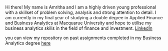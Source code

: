 Hi there! My name is Amritha and I am a highly driven young professional with a skillset of problem solving, analysis and strong attention to detail. 
I am currently in my final year of studying a double degree in Applied Finance and Business Analytics at Macquarue University and hope to utilise my business analytics skills in the field of finance and investment. 
[LinkedIn](https://www.linkedin.com/in/amrithajeyarathan/)

you can view my repository on past assignments completed in my Business Analytics degree [here](https://github.com/amrithajeya/Business-Analytics-Assignments) 



<!---
amrithajeya/amrithajeya is a ✨ special ✨ repository because its `README.md` (this file) appears on your GitHub profile.
You can click the Preview link to take a look at your changes.
--->
